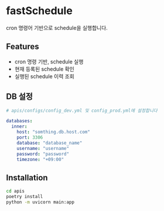 # fastSchedule
cron 명령어 기반으로 schedule을 실행합니다.

## Features

- cron 명령 기반, schedule 실행
- 현재 등록된 schedule 확인
- 실행된 schedule 이력 조회

## DB 설정
```yml
# apis/configs/config_dev.yml 및 config_prod.yml에 설정합니다

databases:
  inner:
    host: "somthing.db.host.com"
    port: 3306
    database: "database_name"
    username: "username"
    password: "password"
    timezone: "+09:00"
```

## Installation

```sh
cd apis
poetry install
python -m uvicorn main:app
```
